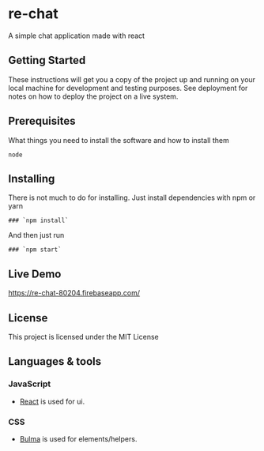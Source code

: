 # re-chat

A simple chat application made with react

## Getting Started

These instructions will get you a copy of the project up and running on your local machine for development and testing purposes. See deployment for notes on how to deploy the project on a live system.

## Prerequisites

What things you need to install the software and how to install them

```
node
```

## Installing

There is not much to do for installing. Just install dependencies with npm or yarn

```
### `npm install`
```

And then just run

```
### `npm start`
```

## Live Demo

https://re-chat-80204.firebaseapp.com/

## License

This project is licensed under the MIT License

## Languages & tools

### JavaScript

- [React](http://facebook.github.io/react) is used for ui.

### CSS

- [Bulma](https://bulma.io) is used for elements/helpers.
